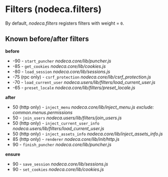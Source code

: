 Filters (nodeca.filters)
========================

By default, _nodeca.filters_ registers filters with weight = `0`.


Known before/after filters
--------------------------

**before**

* -90 - `start_puncher` *nodeca.core/lib/puncher.js*
* -85 - `get_cookies` *nodeca.core/lib/cookies.js*
* -80 - `load_session` *nodeca.core/lib/sessions.js*
* -75 (rpc only) - `csrf_protection` *nodeca.core/lib/csrf_protection.js*
* -70 - `load_current_user` *nodeca.users/lib/filters/load_current_user.js*
* -65 - `preset_locale` *nodeca.core/lib/filters/preset_locale.js*

**after**

* 50 (http only) - `inject_menu` *nodeca.core/lib/inject_menu.js*
  *exclude: common.menus.permissions*
* 50 - `join_users` *nodeca.users/lib/filters/join_users.js*
* 50 (http only) - `inject_current_user_info` *nodeca.users/lib/filters/load_current_user.js*
* 50 (http only) - `inject_assets_info`  *nodeca.core/lib/inject_assets_info.js*
* 85 (http only) - `renderer` *nodeca.core/lib/init/http.js*
* 90 - `finish_puncher` *nodeca.core/lib/puncher.js*

**ensure**

* 90 - `save_session` *nodeca.core/lib/sessions.js*
* 90 - `set_cookies` *nodeca.core/lib/cookies.js*
